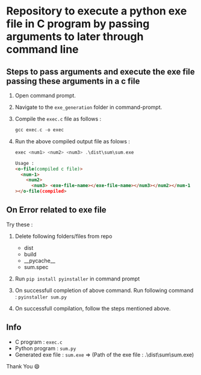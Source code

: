 # Repository to execute a python exe file in C program by passing arguments to later through command line

## Steps to pass arguments and execute the exe file passing these arguments in a c file

1. Open command prompt.

2. Navigate to the `exe_generation` folder in command-prompt.

3. Compile the `exec.c` file as follows :

   ```c
   gcc exec.c -o exec
   ```

4. Run the above compiled output file as folows :

   ```c
   exec <num1> <num2> <num3> .\dist\sum\sum.exe
   ```

   ```html
   Usage :
   <o-file(compiled c file)>
     <num-1>
       <num2>
         <num3> <exe-file-name></exe-file-name></num3></num2></num-1
   ></o-file(compiled>
   ```

## On Error related to exe file

Try these :

1. Delete following folders/files from repo

   - dist
   - build
   - \_\_pycache\_\_
   - sum.spec

2. Run `pip install pyinstaller` in command prompt

3. On successfull completion of above command. Run following command :
   `pyinstaller sum.py`

4. On successfull compilation, follow the steps mentioned above.

## Info

- C program : `exec.c`
- Python program : `sum.py`
- Generated exe file : `sum.exe` => (Path of the exe file : .\dist\sum\sum.exe)

Thank You :smile:
